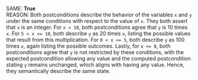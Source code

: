 SAME: **True**  
REASON: Both postconditions describe the behavior of the variables `x` and `y` under the same conditions with respect to the value of `x`. They both assert that `x` is an integer. For `x > 10`, both postconditions agree that `y` is 10 times `x`. For `5 < x <= 10`, both describe `y` as 20 times `x`, listing the possible values that result from this multiplication. For `0 < x <= 5`, both describe `y` as 100 times `x`, again listing the possible outcomes. Lastly, for `x <= 0`, both postconditions agree that `y` is not restricted by these conditions, with the expected postcondition allowing any value and the computed postcondition stating `y` remains unchanged, which aligns with having any value. Hence, they semantically describe the same state.